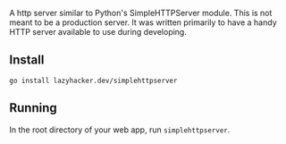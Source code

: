 A http server similar to Python's SimpleHTTPServer module. This is not meant to be a production server. It was written primarily to have a handy HTTP server available to use during developing.

Install
-------

`go install lazyhacker.dev/simplehttpserver`

Running
-------

In the root directory of your web app, run `simplehttpserver`.
